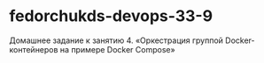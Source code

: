 # fedorchukds-devops-33-9
Домашнее задание к занятию 4. «Оркестрация группой Docker-контейнеров на примере Docker Compose»
